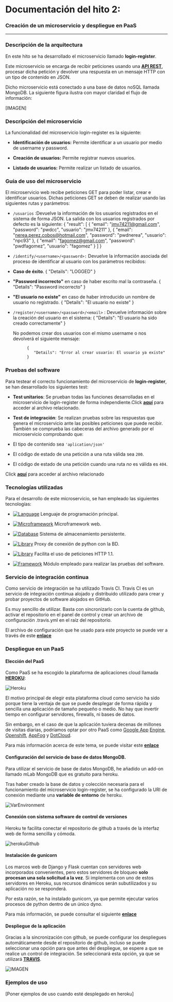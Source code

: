 
# Documentación del hito 2:

### Creación de un microservicio y despliegue en PaaS

---

### Descripción de la arquitectura

En este hito se ha desarrollado el microservicio llamado **login-register**.

Este microservicio se encarga de recibir peticiones usando una **[API REST](https://www.mulesoft.com/resources/api/restful-api)**, procesar dicha petición y devolver una respuesta en un mensaje HTTP con un tipo de contenido en JSON.

Dicho microservicio está conectado a una base de datos noSQL llamada MongoDB. La siguiente figura ilustra con mayor claridad el flujo de información:  

[IMAGEN]

### Descripción del microservicio

La funcionalidad del microservicio login-register es la siguiente:

 - **Identificación de usuarios:** Permite identificar a un usuario por medio de username y password.

 - **Creación de usuarios:** Permite registrar nuevos usuarios.

 - **Listado de usuarios:** Permite realizar un listado de usuarios.

### Guía de uso del microservicio

 El microservicio web recibe peticiones GET para poder listar, crear e identificar usuarios. Dichas peticiones GET se deben de realizar usando las siguientes rutas y parámetros:

  - `/usuarios` :Devuelve la información de los usuarios registrados en el sistema de forma JSON. La salida con los usuarios registrados por defecto es la siguiente:
         {
            "result": [
               {
                "email": "jmv74211@gmail.com",
                "password": "pwdcc",
                "usuario": "jmv74211"
               },
               {
                "email": "nerea.perez.cobos@hotmail.com",
                "password": "pwdnerea",
                "usuario": "npc93"
               },
               {
                "email": "fagomez@gmail.com",
                "password": "pwdfagomez",
                "usuario": "fagomez"
               }
            ]
         }


  - `/identify/<username>/<password>:` Devuelve la información asociada del proceso de identificar al usuario con los parámetros recibidos:

   - **Caso de éxito**.
            {
               "Details": "LOGGED"
            }

   - **"Password incorrecto"** en caso de haber escrito mal la contraseña.
            {
               "Details": "Password incorrecto"
            }

   - **"El usuario no existe"** en caso de haber introducido un nombre de usuario no registrado.
            {
               "Details": "El usuario no existe"
            }


- `/register/<username>/<password>/<email>` : Devuelve información sobre la creación del usuario en el sistema:
            {
               "Details": "El usuario ha sido creado correctamente"
            }

   No podemos crear dos usuarios con el mismo username o nos devolverá el siguiente mensaje:

            {
               "Details": "Error al crear usuario: El usuario ya existe"
            }

### Pruebas del software

Para testear el correcto funcionamiento del microservicio de **login-register**, se han desarrollado
los siguientes test:
 - **Test unitarios**: Se prueban todas las funciones desarrolladas en el microservicio de login-register de forma independiente.Click **[aquí](https://github.com/jmv74211/Proyecto-cloud-computing/blob/master/src/test/test_funciones_login_registro.py)** para acceder al archivo relacionado.

 - **Test de integración**: Se realizan pruebas sobre las respuestas que genera el microservicio ante las posibles peticiones que puede recibir. También se comprueba las cabeceras del archivo generado por el microservicio comprobando que:
  - El tipo de contenido sea ``'aplication/json'``
  - El código de estado de una petición a una ruta válida sea `200`.
  - El código de estado de una petición cuando una ruta *no* es válida es `404`.

 Click **[aquí](https://github.com/jmv74211/Proyecto-cloud-computing/blob/master/src/test/test_servicio_login_registro.py)** para acceder al archivo relacionado

### Tecnologías utilizadas
Para el desarrollo de este microservicio, se han empleado las siguientes tecnologías:
- [![Language](https://img.shields.io/badge/Language-Python-blue.svg)](https://www.python.org/) Lenguaje de programación principal.

- [![Microframework](https://img.shields.io/badge/Microframework-Flask-brown.svg)](http://flask.pocoo.org/) Microframework web.

-  [![Database](https://img.shields.io/badge/Database-MongoDB-green.svg)](https://www.mongodb.com/es) Sistema de almacenamiento persistente.

- [![Library](https://img.shields.io/badge/Library-MongoAlchemy-yellow.svg)](https://pythonhosted.org/Flask-MongoAlchemy/) Proxy de conexión de python con la BD.

-  [![Library](https://img.shields.io/badge/Library-Requests-yellow.svg)](http://docs.python-requests.org/en/master/) Facilita el uso de peticiones HTTP 1.1.

-  [![Framework](https://img.shields.io/badge/Framework-Unittest-purple.svg)](https://docs.python.org/3/library/unittest.html) Módulo empleado para realizar las pruebas del software.

### Servicio de integración continua

Como servicio de integración se ha utilizado Travis CI. Travis CI es un servicio de integración continua alojado y distribuido utilizado para crear y probar proyectos de software alojados en GitHub.

Es muy sencillo de utilizar. Basta con sincronizarlo con la cuenta de github, activar el repositorio en el panel de control y crear un archivo de configuración .travis.yml en el raíz del repositorio.

El archivo de configuración que he usado para este proyecto se puede ver a través de este **[enlace]()**

### Despliegue en un PaaS

#### Elección del PaaS

Como PaaS se ha escogido la plataforma de aplicaciones cloud llamada **[HEROKU](https://www.heroku.com/)**:

![Heroku](https://raw.githubusercontent.com/jmv74211/Proyecto-cloud-computing/master/images/heroku.jpg)

El motivo principal de elegir esta plataforma cloud como servicio ha sido porque tiene la ventaja de que se puede desplegar de forma rápida y sencilla una aplicación de tamaño pequeño o medio. No hay que invertir tiempo en configurar servidores, firewalls, ni bases de datos.

Sin embargo, en el caso de que la aplicación tuviera decenas de millones de visitas diarias, podríamos optar por otro PaaS como [Google App](https://cloud.google.com/appengine/docs/) [Engine](https://cloud.google.com/appengine/docs/), [Openshift](https://www.openshift.com/), [AppFog](https://www.appfog.com) y [DotCloud](https://www.dotcloud.com).

Para más información acerca de este tema, se puede visitar este **[enlace](https://bbvaopen4u.com/es/actualidad/cual-es-el-mejor-servicio-en-la-nube-para-desarrolladores-amazon-web-services-heroku-y)**

####  Configuración del servicio de base de datos MongoDB.

Para utilizar el servicio de base de datos MongoDB, he añadido un add-on llamado mLab MongoDB que es gratuito para heroku.

Tras haber creado la base de datos y colección necesaria para el funcionamiento del microservicio login-register, se ha configurado la URI de conexión mediante una **variable de entorno** de heroku.

![VarEnvironment](https://raw.githubusercontent.com/jmv74211/Proyecto-cloud-computing/master/images/heroku_variables_entorno.jpg)

#### Conexión con sistema software de control de versiones

Heroku te facilita conectar el repositorio de github a través de la interfaz web de forma sencilla y cómoda.

![herokuGithub](https://raw.githubusercontent.com/jmv74211/Proyecto-cloud-computing/master/images/heroku_gitHub.jpg)

#### Instalación de gunicorn

Los marcos web de Django y Flask cuentan con servidores web incorporados convenientes, pero estos servidores de bloqueo **solo procesan una sola solicitud a la vez**. Si implementa con uno de estos servidores en Heroku, sus recursos dinámicos serán subutilizados y su aplicación no se responderá.

Por esta razón, se ha instalado gunicorn, ya que permite ejecutar varios procesos de python dentro de un único dyno.

Para más información, se puede consultar el siguiente **[enlace](https://devcenter.heroku.com/articles/python-gunicorn)**

#### Despliegue de la aplicación

Gracias a la sincronización con github, se puede configurar los despliegues automáticamente desde el repositorio de github, incluso se puede seleccionar una opción para que antes del despliegue, se espere a que se realice un control de integración. Se seleccionará esta opción, ya que se utilizará **[TRAVIS](https://travis-ci.org/)**.

![IMAGEN](https://raw.githubusercontent.com/jmv74211/Proyecto-cloud-computing/master/images/heroku_automatic_deploy.jpg)

### Ejemplos de uso

[Poner ejemplos de uso cuando esté desplegado en heroku]
